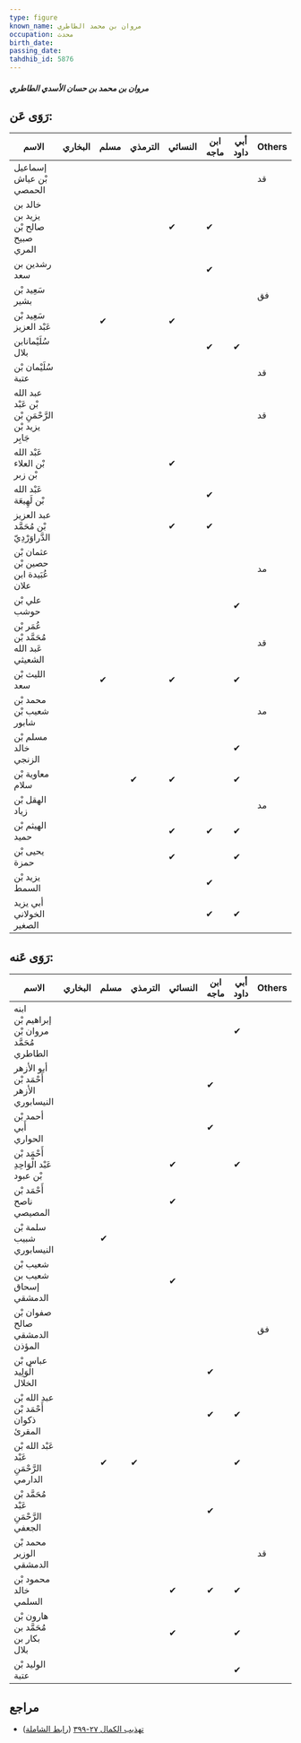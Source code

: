 ```yaml
---
type: figure
known_name: مروان بن محمد الطاطري
occupation: محدث
birth_date:
passing_date:
tahdhib_id: 5876
---
```

##### مروان بن محمد بن حسان الأسدي الطاطري

## رَوَى عَن:
| الاسم                                              | البخاري | مسلم | الترمذي | النسائي | ابن ماجه | أبي داود | Others |
| -------------------------------------------------- | ------- | ---- | ------- | ------- | -------- | -------- | ------ |
| إسماعيل بْن عياش الحمصي                            |         |      |         |         |          |          | قد     |
| خالد بن يزيد بن صالح بْن صبيح المري                |         |      |         | ✔       | ✔        |          |        |
| رشدين بن سعد                                       |         |      |         |         | ✔        |          |        |
| سَعِيد بْن بشير                                    |         |      |         |         |          |          | فق     |
| سَعِيد بْن عَبْد العزيز                            |         | ✔    |         | ✔       |          |          |        |
| سُلَيْمانابن بلال                                  |         |      |         |         | ✔        | ✔        |        |
| سُلَيْمان بْن عتبة                                 |         |      |         |         |          |          | قد     |
| عبد الله بْن عَبْد الرَّحْمَنِ بْن يزيد بْن جَابِر |         |      |         |         |          |          | قد     |
| عَبْد الله بْن العلاء بْن زبر                      |         |      |         | ✔       |          |          |        |
| عَبْد الله بْن لَهِيعَة                            |         |      |         |         | ✔        |          |        |
| عبد العزيز بْن مُحَمَّد الدَّراوَرْدِيّ            |         |      |         | ✔       | ✔        |          |        |
| عثمان بْن حصين بْن عُبَيدة ابن علان                |         |      |         |         |          |          | مد     |
| علي بْن حوشب                                       |         |      |         |         |          | ✔        |        |
| عُمَر بْن مُحَمَّد بْن عَبد الله الشعيثي           |         |      |         |         |          |          | قد     |
| الليث بْن سعد                                      |         | ✔    |         | ✔       |          | ✔        |        |
| محمد بْن شعيب بْن شابور                            |         |      |         |         |          |          | مد     |
| مسلم بْن خالد الزنجي                               |         |      |         |         |          | ✔        |        |
| معاوية بْن سلام                                    |         |      | ✔       | ✔       |          | ✔        |        |
| الهقل بْن زياد                                     |         |      |         |         |          |          | مد     |
| الهيثم بْن حميد                                    |         |      |         | ✔       | ✔        | ✔        |        |
| يحيى بْن حمزة                                      |         |      |         | ✔       |          | ✔        |        |
| يزيد بْن السمط                                     |         |      |         |         | ✔        |          |        |
| أبي يزيد الخولاني الصغير                           |         |      |         |         | ✔        | ✔        |        |
## رَوَى عَنه:
| الاسم                                       | البخاري | مسلم | الترمذي | النسائي | ابن ماجه | أبي داود | Others |
| ------------------------------------------- | ------- | ---- | ------- | ------- | -------- | -------- | ------ |
| ابنه إبراهيم بْن مروان بْن مُحَمَّد الطاطري |         |      |         |         |          | ✔        |        |
| أبو الأزهر أَحْمَد بْن الأزهر النيسابوري    |         |      |         |         | ✔        |          |        |
| أحمد بْن أَبي الحواري                       |         |      |         |         | ✔        |          |        |
| أَحْمَد بْن عَبْد الْوَاحِدِ بْن عبود       |         |      |         | ✔       |          | ✔        |        |
| أَحْمَد بْن ناصح المصيصي                    |         |      |         | ✔       |          |          |        |
| سلمة بْن شبيب النيسابوري                    |         | ✔    |         |         |          |          |        |
| شعيب بْن شعيب بن إسحاق الدمشقي              |         |      |         | ✔       |          |          |        |
| صفوان بْن صالح الدمشقي المؤذن               |         |      |         |         |          |          | فق     |
| عباس بْن الْوَلِيد الخلال                   |         |      |         |         | ✔        |          |        |
| عبد الله بْن أَحْمَد بْن ذكوان المقرئ       |         |      |         |         | ✔        | ✔        |        |
| عَبْد الله بْن عَبْد الرَّحْمَنِ الدارمي    |         | ✔    | ✔       |         |          | ✔        |        |
| مُحَمَّد بْن عَبْد الرَّحْمَنِ الجعفي       |         |      |         |         | ✔        |          |        |
| محمد بْن الوزير الدمشقي                     |         |      |         |         |          |          | قد     |
| محمود بْن خالد السلمي                       |         |      |         | ✔       | ✔        | ✔        |        |
| هارون بْن مُحَمَّد بن بكار بن بلال          |         |      |         | ✔       |          | ✔        |        |
| الوليد بْن عتبة                             |         |      |         |         |          | ✔        |        |
## مراجع
- [تهذيب الكمال ٢٧-٣٩٩](obsidian://open?vault=Tahdhib-al-Kamal&file=Figures/٥٨٧٦-مروان%20بن%20محمد%20بن%20حسان%20الأسدي%20الطاطري) ([رابط الشاملة](https://shamela.ws/book/3722/14788))